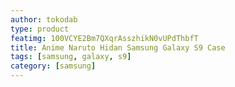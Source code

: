 ```yaml
---
author: tokodab
type: product
featimg: 100VCYE2Bm7QXqrAsszhikN0vUPdThbfT
title: Anime Naruto Hidan Samsung Galaxy S9 Case
tags: [samsung, galaxy, s9]
category: [samsung]
---
```

